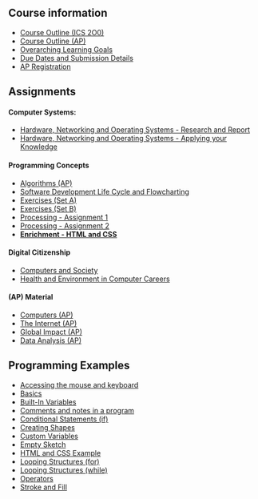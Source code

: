 ## Course information

* [Course Outline (ICS 2O0)](./Course-Outline)
* [Course Outline (AP)](./Course-Outline-(AP))
* [Overarching Learning Goals](./images/ICS2O.jpg)
* [Due Dates and Submission Details](./Due-Dates-and-Submission-Details)
* [AP Registration](./AP-Registration)

## Assignments
#### Computer Systems:
* [Hardware, Networking and Operating Systems - Research and Report](./Hardware-Network-OS-Research-and-Report)
* [Hardware, Networking and Operating Systems - Applying your Knowledge](./Hardware-Network-OS-Applying-Your-Knowledge)

#### Programming Concepts
* [Algorithms (AP)](./Algorithms-(AP))
* [Software Development Life Cycle and Flowcharting](./SDLC-and-Flowcharting)
* [Exercises (Set A)](./Processing-Exercise-Set-A)
* [Exercises (Set B)](./Processing-Exercise-Set-B)
* [Processing - Assignment 1](./Processing-Assignment-1)
* [Processing - Assignment 2](./Processing-Assignment-2)
* **[Enrichment - HTML and CSS](./HTML-and-CSS)**

#### Digital Citizenship
* [Computers and Society](./Computers-And-Society)
* [Health and Environment in Computer Careers](./Health-and-Environment-in-Computer-Careers)

#### (AP) Material
* [Computers (AP)](./Computers-(AP))
* [The Internet (AP)](./The-Internet-(AP))
* [Global Impact (AP)](./Global-Impact-(AP))
* [Data Analysis (AP)](./Data-Analysis-(AP))

## Programming Examples
* [Accessing the mouse and keyboard](https://github.com/mrseidel-classes/ICS2O/tree/master/Example%20Programs/accessingMouseAndKeyboard)
* [Basics](https://github.com/mrseidel-classes/ICS2O/tree/master/Example%20Programs/basics)
* [Built-In Variables](https://github.com/mrseidel-classes/ICS2O/tree/master/Example%20Programs/builtInVariables)
* [Comments and notes in a program](https://github.com/mrseidel-classes/ICS2O/tree/master/Example%20Programs/commentsAndNotes)
* [Conditional Statements (if)](https://github.com/mrseidel-classes/ICS2O/tree/master/Example%20Programs/conditionalStatements)
* [Creating Shapes](https://github.com/mrseidel-classes/ICS2O/tree/master/Example%20Programs/creatingShapes)
* [Custom Variables](https://github.com/mrseidel-classes/ICS2O/tree/master/Example%20Programs/customVariables)
* [Empty Sketch](https://github.com/mrseidel-classes/ICS2O/tree/master/Example%20Programs/emptySketch)
* [HTML and CSS Example](https://github.com/mrseidel-classes/ICS2O/tree/master/Example%20Programs/HTMLandCSS)
* [Looping Structures (for)](https://github.com/mrseidel-classes/ICS2O/tree/master/Example%20Programs/loopingStructuresFor)
* [Looping Structures (while)](https://github.com/mrseidel-classes/ICS2O/tree/master/Example%20Programs/loopingStructuresWhile)
* [Operators](https://github.com/mrseidel-classes/ICS2O/tree/master/Example%20Programs/operators)
* [Stroke and Fill](https://github.com/mrseidel-classes/ICS2O/tree/master/Example%20Programs/strokeAndFill)